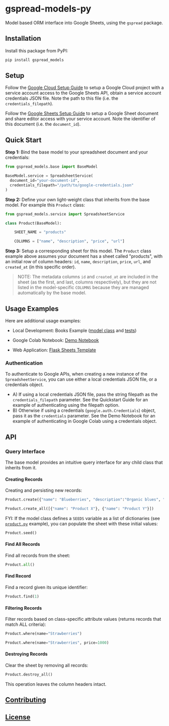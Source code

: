 # gspread-models-py

Model based ORM interface into Google Sheets, using the `gspread` package.

## Installation

Install this package from PyPI:

```sh
pip install gspread_models
```

## Setup

Follow the [Google Cloud Setup Guide](/docs/GOOGLE_CLOUD.md) to setup a Google Cloud project with a service account access to the Google Sheets API, obtain a service account credentials JSON file. Note the path to this file (i.e. the `credentials_filepath`).

Follow the [Google Sheets Setup Guide](/docs/GOOGLE_SHEETS.md) to setup a Google Sheet document and share editor access with your service account. Note the identifier of this document (i.e. the `document_id`).

## Quick Start

**Step 1:** Bind the base model to your spreadsheet document and your credentials:

```py
from gspread_models.base import BaseModel

BaseModel.service = SpreadsheetService(
  document_id="your-document-id",
  credentials_filepath="/path/to/google-credentials.json"
)
```

**Step 2:** Define your own light-weight class that inherits from the base model. For example this `Product` class:

```python
from gspread_models.service import SpreadsheetService

class Product(BaseModel):

    SHEET_NAME = "products"

    COLUMNS = ["name", "description", "price", "url"]

```

**Step 3:** Setup a corresponding sheet for this model. The `Product` class example above assumes your document has a sheet called "products", with an initial row of column headers: `id`, `name`, `description`, `price`, `url`, and `created_at` (in this specific order).

> NOTE: The metadata columns `id` and `created_at` are included in the sheet (as the first, and last, columns respectively), but they are not listed in the model-specific `COLUMNS` because they are managed automatically by the base model.


## Usage Examples

Here are additional usage examples:

  + Local Development: Books Example ([model class](/test/models/book.py) and [tests](test/models_test.py))

  + Google Colab Notebook: [Demo Notebook](/notebooks/gspread_models_package_demo_v102.py)

  + Web Application: [Flask Sheets Template](https://github.com/prof-rossetti/flask-sheets-template-2024)

### Authentication

To authenticate to Google APIs, when creating a new instance of the `SpreadsheetService`, you can use either a local credentials JSON file, or a credentials object.

  + A) If using a local credentials JSON file, pass the string filepath as the `credentials_filepath` parameter. See the Quickstart Guide for an example of authenticating using the filepath option.
  + B) Otherwise if using a credentials (`google.auth.Credentials`) object, pass it as the `credentials` parameter. See the Demo Notebook for an example of authenticating in Google Colab using a credentials object.


## API

### Query Interface

The base model provides an intuitive query interface for any child class that inherits from it.

#### Creating Records

Creating and persisting new records:

```py
Product.create({"name": "Blueberries", "description":"Organic blues", "price":3.99})
```

```py
Product.create_all([{"name": "Product X"}, {"name": "Product Y"}])
```

FYI: If the model class defines a `SEEDS` variable as a list of dictionaries (see [`product.py`](/test/models/product.py) example), you can populate the sheet with these initial values:

```py
Product.seed()
```


#### Find All Records

Find all records from the sheet:

```py
Product.all()
```

#### Find Record

Find a record given its unique identifier:

```py
Product.find(1)
```

#### Filtering Records

Filter records based on class-specific attribute values (returns records that match ALL criteria):

```py
Product.where(name="Strawberries")

Product.where(name="Strawberries", price=1000)
```

#### Destroying Records

Clear the sheet by removing all records:

```py
Product.destroy_all()
```

This operation leaves the column headers intact.


## [Contributing](/.github/CONTRIBUTING.md)

## [License](/LICENSE)
